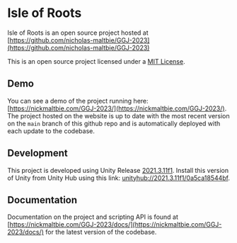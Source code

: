 # Isle of Roots

Isle of Roots is an open source project hosted at
[https://github.com/nicholas-maltbie/GGJ-2023](https://github.com/nicholas-maltbie/GGJ-2023)

This is an open source project licensed under a [MIT License](LICENSE.txt).

## Demo

You can see a demo of the project running here:
[https://nickmaltbie.com/GGJ-2023/](https://nickmaltbie.com/GGJ-2023/).
The project hosted on the website is up to date with the most recent
version on the `main` branch of this github repo
and is automatically deployed with each update to the codebase.

## Development

This project is developed using Unity Release [2021.3.11f1](https://unity3d.com/unity/whats-new/2021.3.11).
Install this version of Unity from Unity Hub using this link:
[unityhub://2021.3.11f1/0a5ca18544bf](unityhub://2021.3.11f1/0a5ca18544bf).

## Documentation

Documentation on the project and scripting API is found at
[https://nickmaltbie.com/GGJ-2023/docs/](https://nickmaltbie.com/GGJ-2023/docs/)
for the latest version of the codebase.
